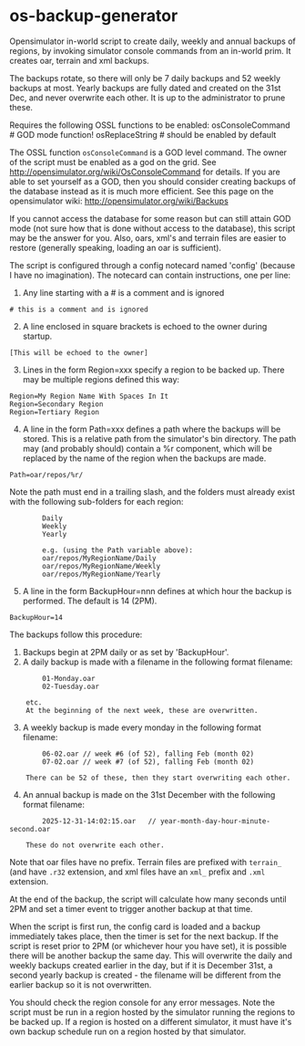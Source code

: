 # os-backup-generator

Opensimulator in-world script to create daily, weekly and annual backups of regions, by invoking simulator console commands from an in-world prim. It creates oar, terrain and xml backups.

The backups rotate, so there will only be 7 daily backups and 52 weekly backups at most. Yearly backups are fully dated and created on the 31st Dec, and never overwrite each other. It is up to the administrator to prune these.

Requires the following OSSL functions to be enabled:
        osConsoleCommand        # GOD mode function!
        osReplaceString         # should be enabled by default

The OSSL function `osConsoleCommand` is a GOD level command. The owner of the script must be enabled as a god on the grid. See http://opensimulator.org/wiki/OsConsoleCommand for details. If you are able to set yourself as a GOD, then you should consider creating backups of the database instead as it is much more efficient. See this page on the opensimulator wiki: http://opensimulator.org/wiki/Backups

If you cannot access the database for some reason but can still attain GOD mode (not sure how that is done without access to the database), this script may be the answer for you. Also, oars, xml's and terrain files are easier to restore (generally speaking, loading an oar is sufficient).

The script is configured through a config notecard named 'config' (because I have no imagination). The notecard can contain instructions, one per line:

1. Any line starting with a # is a comment and is ignored
```
# this is a comment and is ignored
```

2. A line enclosed in square brackets is echoed to the owner during startup.
```
[This will be echoed to the owner]
```

3. Lines in the form Region=xxx specify a region to be backed up. There may be multiple regions defined this way:
```
Region=My Region Name With Spaces In It
Region=Secondary Region
Region=Tertiary Region
```

4. A line in the form Path=xxx defines a path where the backups will be stored. This is a relative path from the simulator's bin directory. The path may (and probably should) contain a %r component, which will be replaced by the name of the region when the backups are made.
```
Path=oar/repos/%r/
```

Note the path must end in a trailing slash, and the folders must already exist with the following sub-folders for each region:
```
        Daily
        Weekly
        Yearly

        e.g. (using the Path variable above):
        oar/repos/MyRegionName/Daily
        oar/repos/MyRegionName/Weekly
        oar/repos/MyRegionName/Yearly
```

5. A line in the form BackupHour=nnn defines at which hour the backup is performed. The default is 14 (2PM).
```
BackupHour=14
```

The backups follow this procedure:
1. Backups begin at 2PM daily or as set by 'BackupHour'.
2. A daily backup is made with a filename in the following format filename:
```
        01-Monday.oar
        02-Tuesday.oar
```
        etc.
        At the beginning of the next week, these are overwritten.
3. A weekly backup is made every monday in the following format filename:
```
        06-02.oar // week #6 (of 52), falling Feb (month 02)
        07-02.oar // week #7 (of 52), falling Feb (month 02)
```
        There can be 52 of these, then they start overwriting each other.

4. An annual backup is made on the 31st December with the following format filename:
```
        2025-12-31-14:02:15.oar   // year-month-day-hour-minute-second.oar
```
        These do not overwrite each other.

Note that oar files have no prefix. Terrain files are prefixed with `terrain_` (and have `.r32` extension, and xml files have an `xml_` prefix and `.xml` extension.

At the end of the backup, the script will calculate how many seconds until 2PM and set a timer event to trigger another backup at that time.

When the script is first run, the config card is loaded and a backup immediately takes place, then the timer is set for the next backup. If the script is reset prior to 2PM (or whichever hour you have set), it is possible there will be another backup the same day. This will overwrite the daily and weekly backups created earlier in the day, but if it is December 31st, a second yearly backup is created - the filename will be different from the earlier backup so it is not overwritten.

You should check the region console for any error messages. Note the script must be run in a region hosted by the simulator running the regions to be backed up. If a region is hosted on a different simulator, it must have it's own backup schedule run on a region hosted by that simulator.
